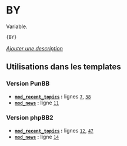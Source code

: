 # BY


Variable.

```html
{BY}
```

[*Ajouter une description*](https://fa-tvars.appspot.com/var/BY)

## Utilisations dans les templates

### Version PunBB
* __[`mod_recent_topics`](../tpl/var/punbb/mod_recent_topics.md#readme) :__ lignes [`7`](../tpl/src/punbb/mod_recent_topics.tpl#L7), [`38`](../tpl/src/punbb/mod_recent_topics.tpl#L38)
* __[`mod_news`](../tpl/var/punbb/mod_news.md#readme) :__ ligne [`11`](../tpl/src/punbb/mod_news.tpl#L11)

### Version phpBB2
* __[`mod_recent_topics`](../tpl/var/subsilver/mod_recent_topics.md#readme) :__ lignes [`12`](../tpl/src/subsilver/mod_recent_topics.tpl#L12), [`47`](../tpl/src/subsilver/mod_recent_topics.tpl#L47)
* __[`mod_news`](../tpl/var/subsilver/mod_news.md#readme) :__ ligne [`14`](../tpl/src/subsilver/mod_news.tpl#L14)